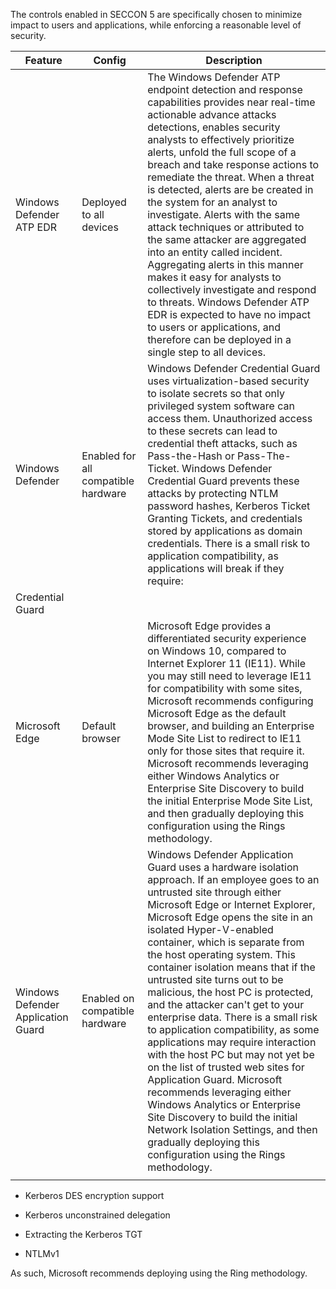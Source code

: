 The controls enabled in SECCON 5 are specifically chosen to minimize impact to
users and applications, while enforcing a reasonable level of security.

| Feature                           | Config                              | Description                                                                                                                                                                                                                                                                                                                                                                                                                                                                                                                                                                                                                                                                                                                                                                                                                                                                       |
|-----------------------------------|-------------------------------------|-----------------------------------------------------------------------------------------------------------------------------------------------------------------------------------------------------------------------------------------------------------------------------------------------------------------------------------------------------------------------------------------------------------------------------------------------------------------------------------------------------------------------------------------------------------------------------------------------------------------------------------------------------------------------------------------------------------------------------------------------------------------------------------------------------------------------------------------------------------------------------------|
| Windows Defender ATP EDR          | Deployed to all devices             | The Windows Defender ATP endpoint detection and response capabilities provides near real-time actionable advance attacks detections, enables security analysts to effectively prioritize alerts, unfold the full scope of a breach and take response actions to remediate the threat. When a threat is detected, alerts are be created in the system for an analyst to investigate. Alerts with the same attack techniques or attributed to the same attacker are aggregated into an entity called incident. Aggregating alerts in this manner makes it easy for analysts to collectively investigate and respond to threats. Windows Defender ATP EDR is expected to have no impact to users or applications, and therefore can be deployed in a single step to all devices.                                                                                                     |
| Windows Defender                  | Enabled for all compatible hardware | Windows Defender Credential Guard uses virtualization-based security to isolate secrets so that only privileged system software can access them. Unauthorized access to these secrets can lead to credential theft attacks, such as Pass-the-Hash or Pass-The-Ticket. Windows Defender Credential Guard prevents these attacks by protecting NTLM password hashes, Kerberos Ticket Granting Tickets, and credentials stored by applications as domain credentials. There is a small risk to application compatibility, as applications will break if they require:                                                                                                                                                                                                                                                                                                                |
| Credential Guard                  |                                     |                                                                                                                                                                                                                                                                                                                                                                                                                                                                                                                                                                                                                                                                                                                                                                                                                                                                                   |
| Microsoft Edge                    | Default browser                     | Microsoft Edge provides a differentiated security experience on Windows 10, compared to Internet Explorer 11 (IE11). While you may still need to leverage IE11 for compatibility with some sites, Microsoft recommends configuring Microsoft Edge as the default browser, and building an Enterprise Mode Site List to redirect to IE11 only for those sites that require it. Microsoft recommends leveraging either Windows Analytics or Enterprise Site Discovery to build the initial Enterprise Mode Site List, and then gradually deploying this configuration using the Rings methodology.                                                                                                                                                                                                                                                                                  |
| Windows Defender Application Guard | Enabled on compatible hardware      | Windows Defender Application Guard uses a hardware isolation approach. If an employee goes to an untrusted site through either Microsoft Edge or Internet Explorer, Microsoft Edge opens the site in an isolated Hyper-V-enabled container, which is separate from the host operating system. This container isolation means that if the untrusted site turns out to be malicious, the host PC is protected, and the attacker can't get to your enterprise data. There is a small risk to application compatibility, as some applications may require interaction with the host PC but may not yet be on the list of trusted web sites for Application Guard. Microsoft recommends leveraging either Windows Analytics or Enterprise Site Discovery to build the initial Network Isolation Settings, and then gradually deploying this configuration using the Rings methodology. |
|                  |                                     |                                                                                                                                                                                                                                                                                                                                                                                                                                                                                                                                                                                                                                                                                                                                                                                                                                                                                   |

-   Kerberos DES encryption support

-   Kerberos unconstrained delegation

-   Extracting the Kerberos TGT

-   NTLMv1

As such, Microsoft recommends deploying using the Ring methodology.
